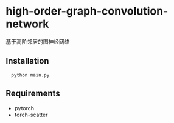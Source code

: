 # high-order-graph-convolution-network
基于高阶邻居的图神经网络



## Installation
```
  python main.py
```
## Requirements
* pytorch
* torch-scatter

